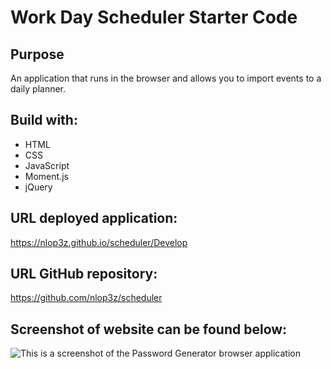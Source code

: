 # Work Day Scheduler Starter Code

## Purpose
An application that runs in the browser and allows you to import events to a daily planner.

## Build with:
* HTML
* CSS
* JavaScript
* Moment.js
* jQuery

## URL deployed application:

https://nlop3z.github.io/scheduler/Develop 

## URL GitHub repository:

https://github.com/nlop3z/scheduler

## Screenshot of website can be found below:

![This is a screenshot of the Password Generator browser application](/assets/images/passwordGenerator.PNG)